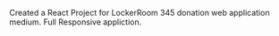 Created a React Project for LockerRoom 345 donation web application medium.
Full Responsive appliction.
